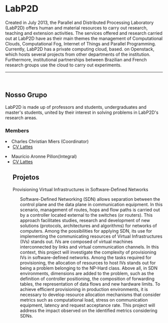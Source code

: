 # LabP2D

<p>Created in July 2013, the Parallel and Distributed Processing Laboratory (LabP2D) offers human and material resources to carry out research, teaching and extension activities. The services offered and research carried out at LabP2D have as their main themes the management of Computational Clouds, Computational Fog, Internet of Things and Parallel Programming. Currently, LabP2D has a private computing cloud, based. on Openstack, which hosts several projects from other departments of the institution. Furthermore, institutional partnerships between Brazilian and French research groups use the cloud to carry out experiments.
<br>
<hr>
<br>


## Nosso Grupo

<p>
  LabP2D is made up of professors and students, undergraduates and master's students, united by their interest in solving problems in LabP2D's research areas.
  
  ### Members
  <li>Charles Christian Miers (Coordinator)
  <ul><li>
  <a href="http://lattes.cnpq.br/1630057446729066" target="_blank" rel="noopener">CV Lattes</a>
  </li></ul>    
  </li> 
  </u>
  <li>Maurício Aronne Pillon(Integral)
  <ul><li>
  <a href="http://lattes.cnpq.br/3752298390911021" targer="_blank" rel="noopener">CV Lattes</a>

  </li>
</p>

## Projetos

<p>
  Provisioning Virtual Infrastructures in Software-Defined Networks
  <ul>  
Software-Defined Networking (SDN) allows separation between the control plane and the data plane in communication equipment. In this scenario, management of routes, hops and flow paths is carried out by a controller located external to the switches (or routers). This approach facilitates studies, research and development of new solutions (protocols, architectures and algorithms) for networks of computers. Among the possibilities for applying SDN, its use for implementing the communicating resources of Virtual Infrastructures (IVs) stands out. IVs are composed of virtual machines interconnected by links and virtual communication channels. In this context, this project will investigate the complexity of provisioning IVs in software-defined networks. Among the tasks required for provisioning, the allocation of resources to host IVs stands out for being a problem belonging to the NP-Hard class. Above all, in SDN environments, dimensions are added to the problem, such as the definition of controller positioning, the composition of forwarding tables, the representation of data flows and new hardware limits. To achieve efficient provisioning in production environments, it is necessary to develop resource allocation mechanisms that consider metrics such as computational load, stress on communication equipment, latency and request acceptance rate. This project will address the impact observed on the identified metrics considering SDNs.

</p>

